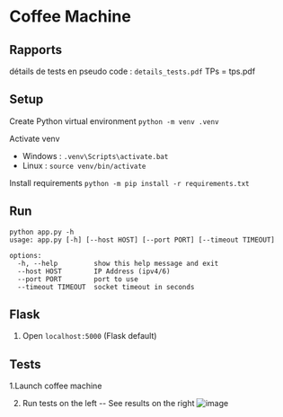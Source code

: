 # Coffee Machine

## Rapports

détails de tests en pseudo code : `details_tests.pdf`
TPs = tps.pdf

## Setup

Create Python virtual environment
`python -m venv .venv`

Activate venv
- Windows : `.venv\Scripts\activate.bat`
- Linux : `source venv/bin/activate`

Install requirements
`python -m pip install -r requirements.txt`

## Run
```
python app.py -h
usage: app.py [-h] [--host HOST] [--port PORT] [--timeout TIMEOUT]

options:
  -h, --help         show this help message and exit
  --host HOST        IP Address (ipv4/6)
  --port PORT        port to use
  --timeout TIMEOUT  socket timeout in seconds
```

## Flask
1. Open `localhost:5000` (Flask default)

## Tests

1.Launch coffee machine

2. Run tests on the left -- See results on the right 
![image](https://user-images.githubusercontent.com/28791624/174411292-4c06550c-ce56-4fa4-a5a3-83ea96cb5c84.png)
